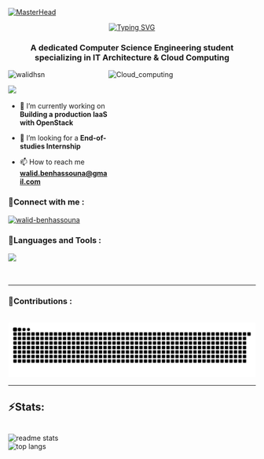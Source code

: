 [![MasterHead](https://images.pexels.com/photos/325229/pexels-photo-325229.jpeg?cs=srgb&dl=pexels-artunchained-325229.jpg&fm=jpg)](https://rishavchanda.io)
<div align="center">
<a href="https://git.io/typing-svg"><img src="https://readme-typing-svg.herokuapp.com?font=Righteous&size=35&duration=4000&pause=1000&color=F7A21D&center=true&random=false&width=500&height=70&lines=Hi+there+%F0%9F%91%8B;I'm+Walid+Ben+Hassouna" alt="Typing SVG" /></a></div>
<h3 align="center">A dedicated Computer Science Engineering student specializing in IT Architecture & Cloud Computing</h3>
<img align="right" alt="Cloud_computing" width="300" height="300" src="https://nife.io/wp-content/uploads/2022/08/cloud.gif">
<p align="left"> <img src="https://komarev.com/ghpvc/?username=walidhsn&label=Profile%20views&color=0e75b6&style=flat" alt="walidhsn" /> </p>
<p align="left"><a href="https://walidhsn.netlify.app"> <img src="https://img.shields.io/badge/Portfolio-%23000000.svg?style=for-the-badge&logo=firefox&logoColor=#FF7139"/></a></p>

- 🔭 I’m currently working on **Building a production IaaS with OpenStack**

- 🤝 I’m looking for a **End-of-studies Internship**

- 📫 How to reach me **walid.benhassouna@gmail.com**

<h3 align="left"> 💬Connect with me :</h3>
<p align="left">
<a href="https://linkedin.com/in/walid-benhassouna" target="blank"><img align="center" src="https://raw.githubusercontent.com/rahuldkjain/github-profile-readme-generator/master/src/images/icons/Social/linked-in-alt.svg" alt="walid-benhassouna" height="30" width="40" /></a>
</p>

<h3 align="left">  🧰Languages and Tools :</h3>
<p align="left"> <img src="https://skillicons.dev/icons?i=bash,idea,pycharm,phpstorm,vscode,visualstudio,vim,linux,ubuntu,kali,postman,bootstrap,tailwind,threejs,html,css,js,react,vite,nodejs,express,mongodb,npm,mysql,arduino,symfony,c,cpp,cs,dotnet,java,spring,angular,graphql,qt,php,py,opencv,git,kubernetes,docker,ansible,prometheus,grafana,openstack,kafka,azure,ps,ai"/><br> </p>
<br/>
<hr/>
<div align="left">
  <h3> 🐍Contributions :</h3>
  <br>
  <img alt="snake eating my contributions" src="https://github.com/walidhsn/walidhsn/blob/output/github-contribution-grid-snake.svg" />
  <br/>
</div>
<hr/>
<h2 align="left"> ⚡Stats:</h2>
<br>
<div align=left>
  <img width=390 align="left" src="https://github-readme-stats.vercel.app/api?username=walidhsn&count_private=true&show_icons=true&theme=vision-friendly-dark&rank_icon=github&border_radius=10" alt="readme stats" />
  <img width=390 align="left" src="https://github-readme-stats.vercel.app/api/top-langs/?username=walidhsn&hide=HTML&langs_count=8&layout=compact&theme=vision-friendly-dark&border_radius=10&size_weight=0.5&count_weight=0.5&exclude_repo=github-readme-stats" alt="top langs" />
   
</div>

